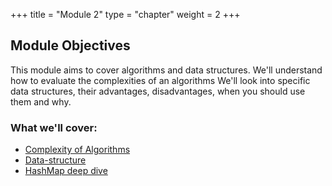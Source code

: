 +++
title = "Module 2"
type = "chapter"
weight = 2
+++

## Module Objectives

This module aims to cover algorithms and data structures. 
We'll understand how to evaluate the complexities of an algorithms We'll look into specific data structures, their advantages, disadvantages, when you should use them and why.

### What we'll cover:
* [Complexity of Algorithms](1-evaluate-algoritm.md)
* [Data-structure](2-data-structures.md)
* [HashMap deep dive](3-hash-map-deep-dive.md)

